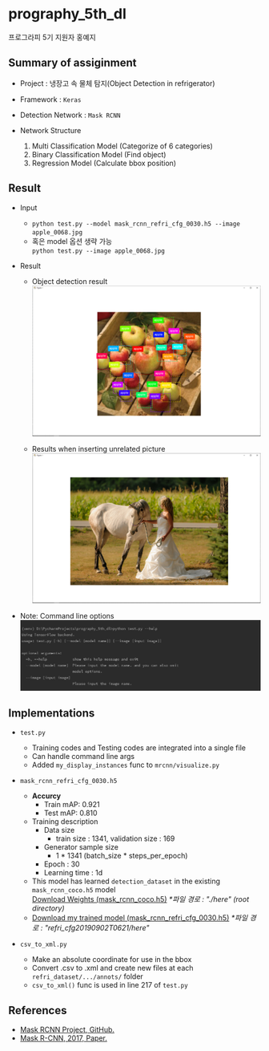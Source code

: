 # prography_5th_dl
프로그라피 5기 지원자 홍예지

## Summary of assiginment
+ Project : 냉장고 속 물체 탐지(Object Detection in refrigerator)


+ Framework : `Keras`
+ Detection Network : `Mask RCNN`
+ Network Structure
    1. Multi Classification Model (Categorize of 6 categories)
    2. Binary Classification Model (Find object)
    3. Regression Model (Calculate bbox position)

## Result
+ Input
   - `python test.py --model mask_rcnn_refri_cfg_0030.h5 --image apple_0068.jpg` <br>
   - 혹은 model 옵션 생략 가능<br>
        `python test.py --image apple_0068.jpg`


+ Result
    - Object detection result<br>
    ![result_predict](./readme/result_predict.png "Object detection")
    
    - Results when inserting unrelated picture<br>
    ![result_unrelated](./readme/result_unrelated.png "Results when inserting unrelated pictures")
    
* Note: Command line options<br>
![help](./readme/cmdline_help.png "Show help option in the command line")

## Implementations
+ `test.py`
    - Training codes and Testing codes are integrated into a single file
    - Can handle command line args
    - Added `my_display_instances` func to `mrcnn/visualize.py`
    
    
+ `mask_rcnn_refri_cfg_0030.h5`
    - **Accurcy**
        - Train mAP: 0.921
        - Test mAP: 0.810
    - Training description
        - Data size
            - train size : 1341, validation size : 169
        - Generator sample size
            - 1 * 1341 (batch_size * steps_per_epoch)
        - Epoch : 30
        - Learning time : 1d
    - This model has learned `detection_dataset` in the existing `mask_rcnn_coco.h5` model<br>
    [Download Weights (mask_rcnn_coco.h5)](https://github.com/matterport/Mask_RCNN/releases/download/v2.0/mask_rcnn_coco.h5) _*파일 경로 : "./here" (root directory)_
    - [Download my trained model (mask_rcnn_refri_cfg_0030.h5)](https://drive.google.com/open?id=1aKaF9Zu095W32YxAEte9v1_FCJUAky9m) _*파일 경로 : "refri_cfg20190902T0621/here"_
        
        
+ `csv_to_xml.py`
    - Make an absolute coordinate for use in the bbox
    - Convert .csv to .xml and create new files at each `refri_dataset/.../annots/` folder
    - `csv_to_xml()` func is used in line 217 of `test.py`
    
## References
- [Mask RCNN Project, GitHub.](https://github.com/matterport/Mask_RCNN)
- [Mask R-CNN, 2017, Paper.](https://arxiv.org/abs/1703.06870)